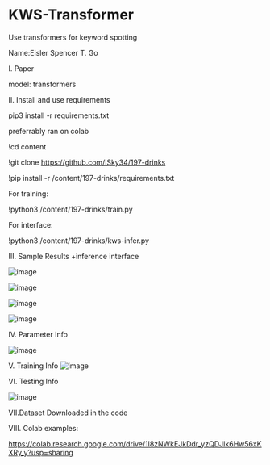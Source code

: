 # KWS-Transformer

Use transformers for keyword spotting

Name:Eisler Spencer T. Go

I. Paper

model: transformers



II. Install and use requirements

pip3 install -r requirements.txt

preferrably ran on colab

!cd content

!git clone https://github.com/iSky34/197-drinks

!pip install -r /content/197-drinks/requirements.txt

For training:

!python3 /content/197-drinks/train.py

For interface:

!python3 /content/197-drinks/kws-infer.py




III. Sample Results +inference interface

![image](https://user-images.githubusercontent.com/103951064/171042109-0e30ab8d-24c4-40c1-94fa-d4a063e197a9.png)


![image](https://user-images.githubusercontent.com/103951064/171042067-e1e92f19-6051-4b06-b803-814d661d2e30.png)


![image](https://user-images.githubusercontent.com/103951064/171041936-4a3ed3d3-6377-46e7-b7e5-d8e84ed5d9da.png)


![image](https://user-images.githubusercontent.com/103951064/171041972-c00e5d2c-bfc3-4676-b9ec-495b113894c7.png)




IV. Parameter Info

![image](https://user-images.githubusercontent.com/103951064/171051275-597f6faf-f2b8-4497-8db6-c1d7bb1ce82c.png)



V. Training Info
![image](https://user-images.githubusercontent.com/103951064/171051250-a4ca589b-5674-4931-b92c-661b8f1e6681.png)


VI. Testing Info

![image](https://user-images.githubusercontent.com/103951064/171051431-1dcd426a-4c81-45eb-a46f-f172b770dc18.png)




VII.Dataset
Downloaded in the code

VIII.
Colab examples:

https://colab.research.google.com/drive/1l8zNWkEJkDdr_yzQDJIk6Hw56xKXRy_y?usp=sharing


